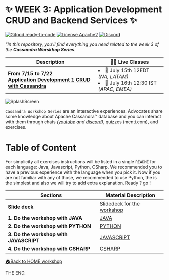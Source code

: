 
# ✨ WEEK 3: Application Development  CRUD and Backend Services ✨

[![Gitpod ready-to-code](https://img.shields.io/badge/Gitpod-ready--to--code-blue?logo=gitpod)](https://gitpod.io/#https://github.com/DataStax-Academy/microservices-java-workshop-online) 
[![License Apache2](https://img.shields.io/hexpm/l/plug.svg)](http://www.apache.org/licenses/LICENSE-2.0)
[![Discord](https://img.shields.io/discord/685554030159593522)](https://discord.com/widget?id=685554030159593522&theme=dark)

*"In this repository, you'll find everything you need related to the week 3 of the **Cassandra Worskhop Series**.*

| Description | 👨‍🏫 Live Classes |
|---|---|
| **From 7/15 to 7/22**<br/>**[Application Development 1 CRUD with Cassandra](./week1-getting-started-with-cassandra)**|<li>📅 July 15th 12EDT *(NA, LATAM)*<li> 📅 July 16th 12:30 IST *(APAC, EMEA)* |

![SplashScreen](https://camo.githubusercontent.com/9f696b340a6599f261cf6ceefa7de47299329a05/68747470733a2f2f696d672e65766275632e636f6d2f687474707325334125324625324663646e2e65766275632e636f6d253246696d61676573253246313034303332313634253246333132323736313930313634253246312532466f726967696e616c2e32303230303631392d3038333833323f773d31303830266175746f3d666f726d6174253243636f6d707265737326713d37352673686172703d313026726563743d3025324330253243323136302532433130383026733d3238306263343135646364393162616533376338653337323934343763366662)

`Cassandra Workshop Series` are an interactive experiences. Advocates share some knowledge about  Apache Cassandra™ database and you can interact with them through chats *([youtube](https://www.youtube.com/channel/UCAIQY251avaMv7bBv5PCo-A) and [discord](https://discord.com/widget?id=685554030159593522&theme=dark))*, quizzes (menti.com), and  exercises.

# Table of Content
For simplicity all exercises instructions will be listed in a single `README` for each language: Java, Javascript, Python, CSharp. We recommended you to have a previous experience with the language when you pick it. Now if you are not familiar with any of those, we recommended to use Python, the is the simplest and also we will try to add extra explanation. Ready ? go !

| Sections  | Material Description
|---|---|
| **Slide deck** | [Slidedeck for the workshop](4-materials/presentation.pdf) |
| **1. Do the workshop with JAVA** | [JAVA](./README_JAVA.MD) |
| **2. Do the workshop with PYTHON** | [PYTHON](./README_PYTHON.MD) |
| **3. Do the workshop with JAVASCRIPT** | [JAVASCRIPT](./README_JAVASCRIPT.MD) |
| **4. Do the workshop with CSHARP** | [CSHARP](./README_CSHARP.MD) |

[🏠Back to HOME workshop](https://github.com/DataStax-Academy/cassandra-workshop-series)

THE END.






